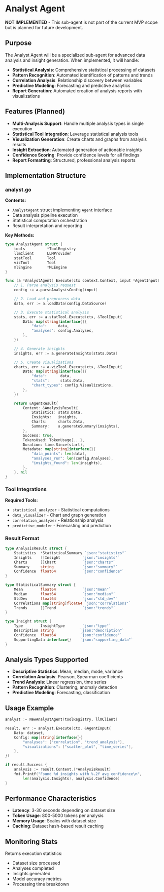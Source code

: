 # Analyst Agent

**NOT IMPLEMENTED** - This sub-agent is not part of the current MVP scope but is planned for future development.

## Purpose

The Analyst Agent will be a specialized sub-agent for advanced data analysis and insight generation. When implemented, it will handle:
- **Statistical Analysis**: Comprehensive statistical processing of datasets
- **Pattern Recognition**: Automated identification of patterns and trends
- **Correlation Analysis**: Relationship discovery between variables
- **Predictive Modeling**: Forecasting and predictive analytics
- **Report Generation**: Automated creation of analysis reports with visualizations

## Features (Planned)

- **Multi-Analysis Support**: Handle multiple analysis types in single execution
- **Statistical Tool Integration**: Leverage statistical analysis tools
- **Visualization Generation**: Create charts and graphs from analysis results
- **Insight Extraction**: Automated generation of actionable insights
- **Confidence Scoring**: Provide confidence levels for all findings
- **Report Formatting**: Structured, professional analysis reports

## Implementation Structure

### analyst.go
**Contents:**
- `AnalystAgent` struct implementing `Agent` interface
- Data analysis pipeline execution
- Statistical computation orchestration
- Result interpretation and reporting

**Key Methods:**
```go
type AnalystAgent struct {
    tools          *ToolRegistry
    llmClient      LLMProvider
    statTool       Tool
    vizTool        Tool
    mlEngine       *MLEngine
}

func (a *AnalystAgent) Execute(ctx context.Context, input *AgentInput) (*AgentResult, error) {
    // 1. Parse analysis request
    config := a.parseAnalysisConfig(input)

    // 2. Load and preprocess data
    data, err := a.loadData(config.DataSource)

    // 3. Execute statistical analysis
    stats, err := a.statTool.Execute(ctx, &ToolInput{
        Data: map[string]interface{}{
            "data":     data,
            "analyses": config.Analyses,
        },
    })

    // 4. Generate insights
    insights, err := a.generateInsights(stats.Data)

    // 5. Create visualizations
    charts, err := a.vizTool.Execute(ctx, &ToolInput{
        Data: map[string]interface{}{
            "data":      data,
            "stats":     stats.Data,
            "chart_types": config.Visualizations,
        },
    })

    return &AgentResult{
        Content: &AnalysisResult{
            Statistics: stats.Data,
            Insights:   insights,
            Charts:     charts.Data,
            Summary:    a.generateSummary(insights),
        },
        Success: true,
        TokensUsed: TokenUsage{...},
        Duration: time.Since(start),
        Metadata: map[string]interface{}{
            "data_points": len(data),
            "analyses_run": len(config.Analyses),
            "insights_found": len(insights),
        },
    }, nil
}
```

### Tool Integrations
**Required Tools:**
- `statistical_analyzer` - Statistical computations
- `data_visualizer` - Chart and graph generation
- `correlation_analyzer` - Relationship analysis
- `predictive_modeler` - Forecasting and prediction

### Result Format
```go
type AnalysisResult struct {
    Statistics  *StatisticalSummary `json:"statistics"`
    Insights    []Insight          `json:"insights"`
    Charts      []Chart            `json:"charts"`
    Summary     string             `json:"summary"`
    Confidence  float64            `json:"confidence"`
}

type StatisticalSummary struct {
    Mean        float64            `json:"mean"`
    Median      float64            `json:"median"`
    StdDev      float64            `json:"std_dev"`
    Correlations map[string]float64 `json:"correlations"`
    Trends      []Trend            `json:"trends"`
}

type Insight struct {
    Type        InsightType        `json:"type"`
    Description string            `json:"description"`
    Confidence  float64           `json:"confidence"`
    SupportingData interface{}    `json:"supporting_data"`
}
```

## Analysis Types Supported
- **Descriptive Statistics**: Mean, median, mode, variance
- **Correlation Analysis**: Pearson, Spearman coefficients
- **Trend Analysis**: Linear regression, time series
- **Pattern Recognition**: Clustering, anomaly detection
- **Predictive Modeling**: Forecasting, classification

## Usage Example

```go
analyst := NewAnalystAgent(toolRegistry, llmClient)

result, err := analyst.Execute(ctx, &AgentInput{
    Data: dataset,
    Config: map[string]interface{}{
        "analyses": ["correlation", "trend_analysis"],
        "visualizations": ["scatter_plot", "time_series"],
    },
})

if result.Success {
    analysis := result.Content.(*AnalysisResult)
    fmt.Printf("Found %d insights with %.2f avg confidence\n",
        len(analysis.Insights), analysis.Confidence)
}
```

## Performance Characteristics
- **Latency**: 3-30 seconds depending on dataset size
- **Token Usage**: 800-5000 tokens per analysis
- **Memory Usage**: Scales with dataset size
- **Caching**: Dataset hash-based result caching

## Monitoring Stats
Returns execution statistics:
- Dataset size processed
- Analyses completed
- Insights generated
- Model accuracy metrics
- Processing time breakdown
